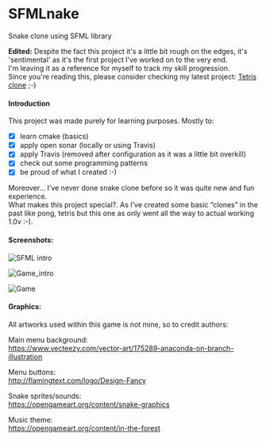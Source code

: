 # SFMLnake
Snake clone using SFML library 

**Edited:** Despite the fact this project it's a little bit rough on the edges, it's 'sentimental' as it's the first project I've worked on to the very end. \
I'm leaving it as a reference for myself to track my skill progression. \
Since you're reading this, please consider checking my latest project: [Tetris clone](https://github.com/PawelWorwa/SFMLris) ;-)

#### Introduction
This project was made purely for learning purposes. Mostly to:  
- [X] learn cmake (basics)
- [X] apply open sonar (locally or using Travis)
- [X] apply Travis (removed after configuration as it was a little bit overkill)
- [X] check out some programming patterns	
- [X] be proud of what I created :-)

Moreover… I’ve never done snake clone before so it was quite new and fun experience.  
What makes this project special?. As I’ve created some basic “clones” in the past like pong, tetris but this one as only went all the way to actual working 1.0v :-).

#### Screenshots:
![SFML intro](https://i.imgur.com/sHdj1HG.png)

![Game_intro](https://i.imgur.com/mHzHH6G.png)

![Game](https://i.imgur.com/XyC7JHT.png)

#### Graphics:
All artworks used within this game is not mine, so to credit authors:

Main menu background:  
https://www.vecteezy.com/vector-art/175289-anaconda-on-branch-illustration

Menu buttons:  
http://flamingtext.com/logo/Design-Fancy

Snake sprites/sounds:  
https://opengameart.org/content/snake-graphics

Music theme:  
https://opengameart.org/content/in-the-forest